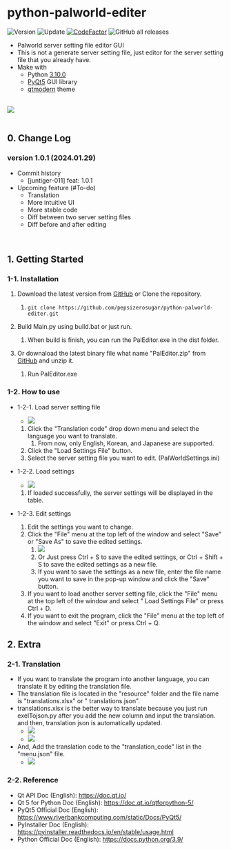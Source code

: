 # python-palworld-editer

![Version](https://img.shields.io/badge/Version-1.0.1-green)
![Update](https://img.shields.io/badge/Update-2024.01.28-blue)
[![CodeFactor](https://www.codefactor.io/repository/github/pepsizerosugar/python-palworld-editer/badge)](https://www.codefactor.io/repository/github/pepsizerosugar/python-palworld-editer)
![GitHub all releases](https://img.shields.io/github/downloads/pepsizerosugar/python-palworld-editer/total?color=orange)

* Palworld server setting file editor GUI
* This is not a generate server setting file, just editor for the server setting file that you already have.
* Make with
    * Python [3.10.0](https://www.python.org/downloads/release/python-3100/)
    * [PyQt5](https://github.com/PyQt5) GUI library
    * [qtmodern](https://github.com/gmarull/qtmodern) theme

<br>
<img src="resources/img/demo/demo.webp"/>
<br><br>

## 0. Change Log

### version 1.0.1 (2024.01.29)

* Commit history
    * [juntiger-011] feat: 1.0.1
* Upcoming feature (#To-do)
    * Translation
    * More intuitive UI
    * More stable code
    * Diff between two server setting files
    * Diff before and after editing

<br>

## 1. Getting Started

### 1-1. Installation

1. Download the latest version from [GitHub](https://github.com/pepsizerosugar/python-palworld-editer/releases) or Clone
   the repository.
    1. ```git clone https://github.com/pepsizerosugar/python-palworld-editer.git```

2. Build Main.py using build.bat or just run.
    1. When build is finish, you can run the PalEditor.exe in the dist folder.

3. Or downaload the latest binary file what name "PalEditor.zip"
   from [GitHub](https://github.com/pepsizerosugar/python-palworld-editer/releases) and unzip it.
    1. Run PalEditor.exe

### 1-2. How to use

* 1-2-1. Load server setting file
    * <img src="resources/img/demo/browse_menu.png"/>

    1. Click the "Translation code" drop down menu and select the language you want to translate.
        1. From now, only English, Korean, and Japanese are supported.
    2. Click the "Load Settings File" button.
    3. Select the server setting file you want to edit. (PalWorldSettings.ini)

* 1-2-2. Load settings
    * <img src="resources/img/demo/settings_menu.png">

    1. If loaded successfully, the server settings will be displayed in the table.

* 1-2-3. Edit settings
    1. Edit the settings you want to change.
    2. Click the "File" menu at the top left of the window and select "Save" or "Save As" to save the edited settings.
        1. <img src="resources/img/demo/file_menubar.png">
        2. Or Just press Ctrl + S to save the edited settings, or Ctrl + Shift + S to save the edited settings as a new
           file.
        3. If you want to save the settings as a new file, enter the file name you want to save in the pop-up window and
           click
           the "Save" button.
    3. If you want to load another server setting file, click the "File" menu at the top left of the window and select "
       Load
       Settings File" or press Ctrl + D.
    4. If you want to exit the program, click the "File" menu at the top left of the window and select "Exit" or press
       Ctrl + Q.

## 2. Extra

### 2-1. Translation

* If you want to translate the program into another language, you can translate it by editing the translation file.
* The translation file is located in the "resource" folder and the file name is "translations.xlsx" or "
  translations.json".
* translations.xlsx is the better way to translate because you just run exelTojson.py after you add the new column
  and input the translation. and then, translation json is automatically updated.
  * <img src="resources/img/demo/xlsx.png">
  * <img src="resources/img/demo/translation_json.png">
* And, Add the translation code to the "translation_code" list in the "menu.json" file.
  * <img src="resources/img/demo/translation_code.png">

### 2-2. Reference

* Qt API Doc (English): https://doc.qt.io/
* Qt 5 for Python Doc (English): https://doc.qt.io/qtforpython-5/
* PyQt5 Official Doc (English): https://www.riverbankcomputing.com/static/Docs/PyQt5/
* PyInstaller Doc (English): https://pyinstaller.readthedocs.io/en/stable/usage.html
* Python Official Doc (English): https://docs.python.org/3.9/
